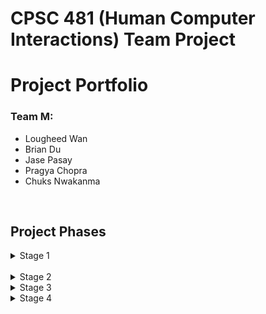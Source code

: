 # CPSC 481 (Human Computer Interactions) Team Project

# Project Portfolio

### Team M:
- Lougheed Wan
- Brian Du
- Jase Pasay
- Pragya Chopra
- Chuks Nwakanma
<br/>

## Project Phases
<details>
<summary>Stage 1</summary>
<br>
In stage 1 we developed our team contract, which provided us guidelines on acceptable behaviour within our Team.

The link to our Team Contract: [Team Contract](../Stage_one/TeamM_TeamContractHandout.pdf)
<br/><br/>
We also prepared a project proposal with potential project ideas. We came up with roughly 10-15 ideas and narrowed it down to 3.
<br/>
The 3 are listed on this doc: [Team Proposal](../Stage_one/CPSC_481_Team_Proposal.pdf)
</details>

<br/>
<details>
<summary>Stage 2</summary>

For this iteration, we were tasked with solidifying a single idea, in which we chose our game matchmaking pick from iteration 1 and we were also tasked
with implementing user research methods to get information on what our potential clients would want.
<br/>
We then put it all in a report: [Stage 2 Report](../Stage_two/TEAM-M_Stage_2.pdf)


</details>
<details>
<summary>Stage 3</summary>

For this iteration, we were tasked with developing a low fidelity prototype using the software Balsamiq. To do this, we first developed many different sketches which then we took the ideas from them and organized them using an affinity diagram. Afterward, we chose the best idea out of all of them and created a quick storyboard based on what we thought the flow of the software would look like. Finally using the storyboard we created our low fidelity prototype based off of our storyboard.
<br/>
At the very end, we went over our prototype and developed a cognitive walkthough for all of our vertical tasks, changing up our prototype based on the problems found in our walkthrough. Then we created a presentation which included a demo of our prototype.
<br/><br/>
Here are our links:
The link to our report: [Stage 3 Report](../Stage_three/Stage-3-report.pdf)

The link to our presentation: https://uofc-my.sharepoint.com/:p:/g/personal/lougheed_wan_ucalgary_ca/ETHr6ul8stFGgHKe6uWrrQYBjnvD4GQFno6SC0uTJSs5cQ?e=fMjMCu

</details>
<details>
<summary>Stage 4</summary>

For this iteration, we were tasked to review our low fidelity prototype which we created in iteration 3, and develop a high fidelity prototype from it. We decided on using Adobe XD as our program of choice. Our 4 vertical tasks include: Automatic Queue, Manual Lobby Search, Edit and view Profile pages and Settings menu. In this prototype, we changed up our color scheme to be more of a purple/blue theme as well as polished up side pages such as confirmation overlays and tutorials. After we were done with the first iteration of our high fidelity, we split our team into evaluators and reviewers to complete a heuristic evalution of our prototype. After, we took the problems we found during our evaluation and re iterated them onto our XD prototype. 
<br/><br/>
Here are our links:
The link to our heuristic report:[Stage 4 Report](../Stage_four/Stage-4.pdf)

The link to our presentation:
The link to our 

</details>
